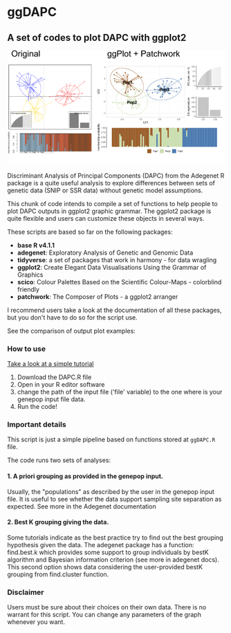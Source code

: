 # ggDAPC

## A set of codes to plot DAPC with ggplot2

![Comparison of plots](./images/comparison.png)

Discriminant Analysis of Principal Components (DAPC) from the Adegenet R package is a quite useful analysis to explore differences between sets of genetic data (SNIP or SSR data) without genetic model assumptions.

This chunk of code intends to compile a set of functions to help people to plot DAPC outputs in ggplot2 graphic grammar.
The ggplot2 package is quite flexible and users can customize these objects in several ways.

These scripts are based so far on the following packages:

 - **base R v4.1.1**    
  - **adegenet**: Exploratory Analysis of Genetic and Genomic Data    
  - **tidyverse**: a set of packages that work in harmony - for data wragling    
  - **ggplot2**: Create Elegant Data Visualisations Using the Grammar of Graphics    
  - **scico**: Colour Palettes Based on the Scientific Colour-Maps - colorblind friendly    
  - **patchwork**: The Composer of Plots - a ggplot2 arranger    


I recommend users take a look at the documentation of all these packages, but you don't have to do so for the script use.

See the comparison of output plot examples:

### How to use

[Take a look at a simple tutorial]("https://wilsonfrantine.github.io/ggDAPC/")

1. Download the DAPC.R file 
2. Open in your R editor software
3. change the path of the input file ('file' variable) to the one where is your genepop input file data.
4. Run the code!

### Important details

This script is just a simple pipeline based on functions stored at `ggDAPC.R` file.

The code runs two sets of analyses:

#### 1. A priori grouping as provided in the genepop input. 

   Usually, the "populations" as described by the user in the genepop input file. It is useful to see whether the data support sampling site separation as expected. See more in the Adegenet documentation

#### 2. Best K grouping giving the data.  

   Some tutorials indicate as the best practice try to find out the best grouping hypothesis given the data. The adegenet package has a function: find.best.k which provides some support to group individuals by bestK algorithm and Bayesian information criterion (see more in adegenet docs).
   This second option shows data considering the user-provided bestK grouping from find.cluster function.
    
### Disclaimer

Users must be sure about their choices on their own data. There is no warrant for this script.
You can change any parameters of the graph whenever you want.

